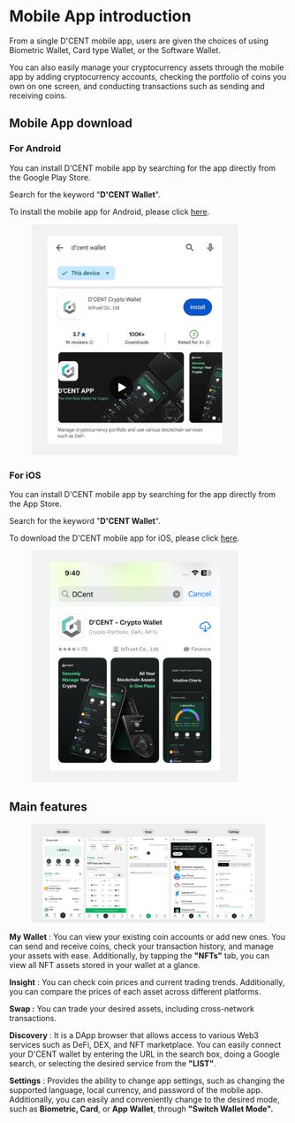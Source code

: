 # Mobile App introduction

From a single D'CENT mobile app, users are given the choices of using Biometric Wallet, Card type Wallet, or the Software Wallet.

You can also easily manage your cryptocurrency assets through the mobile app by adding cryptocurrency accounts, checking the portfolio of coins you own on one screen, and conducting transactions such as sending and receiving coins.

## Mobile App download

### For Android

You can install D'CENT mobile app by searching for the app directly from the Google Play Store.

Search for the keyword "**D'CENT Wallet**".

To install the mobile app for Android, please click [here](https://play.google.com/store/apps/details?id=com.kr.iotrust.dcent.wallet).

<div align="left"><figure><img src="../.gitbook/assets/GooglePlay(eng).png" alt="" width="375"><figcaption></figcaption></figure></div>

### For iOS

You can install D'CENT mobile app by searching for the app directly from the App Store.

Search for the keyword "**D'CENT Wallet**".

To download the D'CENT mobile app for iOS, please click [here](https://apps.apple.com/us/app/dcent-crypto-wallet/id1447206611).

<div align="left"><figure><img src="../.gitbook/assets/Appstore(eng).png" alt="" width="375"><figcaption></figcaption></figure></div>

## Main features

<div align="left"><figure><img src="../.gitbook/assets/Moblie app-eng.png" alt=""><figcaption></figcaption></figure></div>

**My Wallet** : You can view your existing coin accounts or add new ones. You can send and receive coins, check your transaction history, and manage your assets with ease. Additionally, by tapping the **"NFTs"** tab, you can view all NFT assets stored in your wallet at a glance.

**Insight** : You can check coin prices and current trading trends. Additionally, you can compare the prices of each asset across different platforms.

**Swap :** You can trade your desired assets, including cross-network transactions.

**Discovery** : It is a DApp browser that allows access to various Web3 services such as DeFi, DEX, and NFT marketplace. You can easily connect your D'CENT wallet by entering the URL in the search box, doing a Google search, or selecting the desired service from the **"LIST"**.

**Settings** : Provides the ability to change app settings, such as changing the supported language, local currency, and password of the mobile app. Additionally, you can easily and conveniently change to the desired mode, such as **Biometric, Card**, or **App Wallet**, through **"Switch Wallet Mode".**
